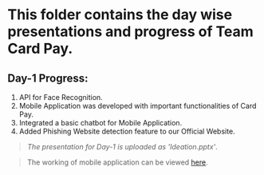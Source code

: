 # This folder contains the day wise presentations and progress of Team Card Pay.

## Day-1 Progress:
  1. API for Face Recognition.
  2. Mobile Application was developed with important functionalities of Card Pay.
  3. Integrated a basic chatbot for Mobile Application.
  4. Added Phishing Website detection feature to our Official Website.
 > *The presentation for Day-1 is uploaded as 'Ideation.pptx'*.
 
 > The working of mobile application can be viewed [here](https://www.youtube.com/watch?v=asMZSIjaYM4&feature=emb_title).

